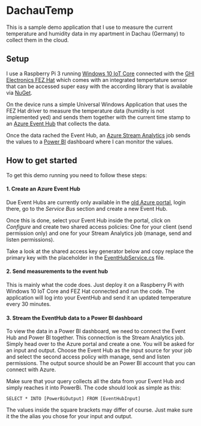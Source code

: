 # DachauTemp
This is a sample demo application that I use to measure the current temperature and humidity data in my apartment in Dachau (Germany) to collect them in the cloud.

## Setup
I use a Raspberry Pi 3 running [Windows 10 IoT Core](https://developer.microsoft.com/en-us/windows/iot) connected with the [GHI Electronics FEZ Hat](https://www.ghielectronics.com/catalog/product/500) which comes with an integrated tempertature sensor that can be accessed super easy with the according library that is available via [NuGet](https://www.nuget.org/packages/GHIElectronics.UWP.Shields.FEZHAT/).

On the device runs a simple Universal Windows Application that uses the FEZ Hat driver to measure the temperature data (humidity is not implemented yed) and sends them together with the current time stamp to an [Azure Event Hub](https://azure.microsoft.com/services/event-hubs/) that collects the data.

Once the data rached the Event Hub, an [Azure Stream Analytics](https://azure.microsoft.com/services/stream-analytics/) job sends the values to a [Power BI](https://powerbi.microsoft.com) dashboard where I can monitor the values.

## How to get started
To get this demo running you need to follow these steps:

#### 1.  Create an Azure Event Hub
Due Event Hubs are currently only available in the [old Azure portal](https://manage.windowsazure.com), login there, go to the *Service Bus* section and create a new Event Hub.

Once this is done, select your Event Hub inside the portal, click on *Configure* and create two shared access policies: One for your client (send permission only) and one for your Stream Analytics job (manage, send and listen permissions).

Take a look at the shared access key generator below and copy replace the primary key with the placeholder in the [EventHubService.cs](https://github.com/robinmanuelthiel/DachauTemp/blob/master/DachauTemp.Windows/Services/EventHubService.cs#L20) file.

#### 2. Send measurements to the event hub
This is mainly what the code does. Just deploy it on a Raspberry Pi with Windows 10 IoT Core and FEZ Hat connected and run the code. The application will log into your EventHub and send it an updated temperature every 30 minutes.

#### 3. Stream the EventHub data to a Power BI dashboard
To view the data in a Power BI dashboard, we need to connect the Event Hub and Power BI together. This connection is the Stream Analytics job. Simply head over to the Azure portal and create a one. You will be asked for an input and output. Choose the Event Hub as the input source for your job and select the second access policy with manage, send and listen permissions. The output source should be an Power BI account that you can connect with Azure.

Make sure that your query collects all the data from your Event Hub and simply reaches it into PowerBi. The code should look as simple as this:
```
SELECT * INTO [PowerBiOutput] FROM [EventHubInput]
```
The values inside the square brackets may differ of course. Just make sure it the the alias you chose for your input and output.

